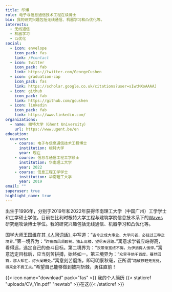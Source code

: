 ```yaml
---
title: 印博
role: 电子与信息通信技术工程在读博士
bio: 我的研究兴趣包括无线通信、机器学习和凸优化等。
interests:
  - 无线通信
  - 机器学习
  - 凸优化
social:
  - icon: envelope
    icon_pack: fas
    link: /#contact
  - icon: twitter
    icon_pack: fab
    link: https://twitter.com/GeorgeCushen
  - icon: graduation-cap
    icon_pack: fas
    link: https://scholar.google.co.uk/citations?user=sIwtMXoAAAAJ
  - icon: github
    icon_pack: fab
    link: https://github.com/gcushen
  - icon: linkedin
    icon_pack: fab
    link: https://www.linkedin.com/
organizations:
  - name: 根特大学（Ghent University）
    url: https://www.ugent.be/en
education:
  courses:
    - course: 电子与信息通信技术工程博士
      institution: 根特大学
      year: 现在
    - course: 信息与通信工程工学硕士
      institution: 华南理工大学
      year: 2022
    - course: 信息工程工学学士
      institution: 华南理工大学
      year: 2019
email: ""
superuser: true
highlight_name: true
---
```

出生于1996年，分别于2019年和2022年获得华南理工大学（中国广州）工学学士和工学硕士学位。目前在比利时根特大学工程与建筑学院信息技术系下的[Waves](https://www.waves.intec.ugent.be/)研究组攻读博士学位。我的研究兴趣包括无线通信、机器学习和凸优化等。

国学大师[王国维](https://zh.wikipedia.org/wiki/%E7%8E%8B%E5%9B%BD%E7%BB%B4)在其[《人间词话》](https://zh.wikipedia.org/wiki/%E4%BA%BA%E9%97%B4%E8%AF%8D%E8%AF%9D)中写道：“`古今之成大事业、大学问者，必经过三种之境界。`”第一境界为：“`昨夜西风凋碧树。独上高楼，望尽天涯路。`”寓意求学者应站得高，看得远，选定自己的奋斗目标。第二境界为：“`衣带渐宽终不悔，为伊消得人憔悴。`”寓意选定目标后，应当刻苦拼搏，始终如一。第三境界为：“`众里寻他千百度，蓦然回首，那人却在，灯火阑珊处。`”寓意刻苦磨练，即可明察秋毫，正所谓“`踏破铁鞋无觅处，得来全不费工夫。`”希望自己能够做到披荆斩棘，勇往直前！

{{< icon name="download" pack="fas" >}} 我的个人简历 {{< staticref "uploads/CV_Yin.pdf" "newtab" >}}在这{{< /staticref >}}